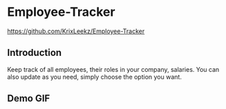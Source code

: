 # Employee-Tracker
https://github.com/KrixLeekz/Employee-Tracker
## Introduction
Keep track of all employees, their roles in your company, salaries. You can also update as you need, simply choose the option you want.

## Demo GIF


